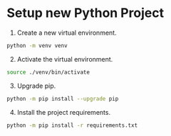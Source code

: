 # Setup new Python Project

1. Create a new virtual environment.

```bash
python -m venv venv
```

2. Activate the virtual environment.

```bash
source ./venv/bin/activate
```

3. Upgrade pip.

```bash
python -m pip install --upgrade pip
```

4. Install the project requirements.

```bash
python -m pip install -r requirements.txt
```
